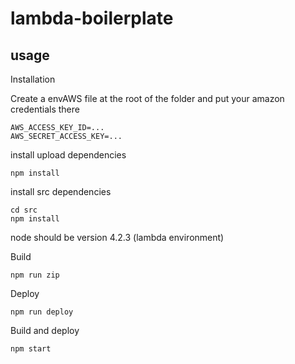 lambda-boilerplate
===
usage
---

Installation  

Create a envAWS file at the root of the folder and put your amazon credentials there  
```
AWS_ACCESS_KEY_ID=...
AWS_SECRET_ACCESS_KEY=...
```

install upload dependencies  
```shell
npm install
```

install src dependencies  
```shell
cd src
npm install
```
node should be version 4.2.3 (lambda environment)

Build  

```shell
npm run zip
```

Deploy
```shell
npm run deploy
```

Build and deploy

```shell
npm start
```
